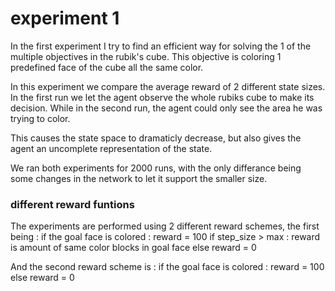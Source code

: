 # experiment 1

In the first experiment I try to find an efficient way for solving the 1 of the multiple objectives in the rubik's cube.
This objective is coloring 1 predefined face of the cube all the same color.

In this experiment we compare the average reward of 2 different state sizes.
In the first run we let the agent observe the whole rubiks cube to make its decision.
While in the second run, the agent could only see the area he was trying to color.

This causes the state space to dramaticly decrease, but also gives the agent an uncomplete representation of the state.

We ran both experiments for 2000 runs, with the only differance being some changes in the network to let it support the smaller size.



### different reward funtions
The experiments are performed using 2 different reward schemes, the first being :
if the goal face is colored : reward = 100
if step_size > max : reward is amount of same color blocks in goal face
else reward = 0


And the second reward scheme is :
if the goal face is colored : reward = 100
else reward = 0


